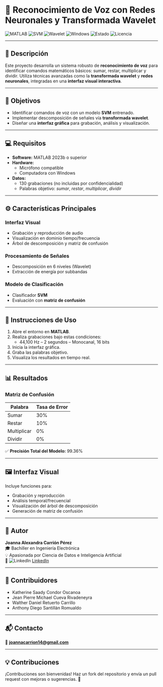 # 🧠 Reconocimiento de Voz con Redes Neuronales y Transformada Wavelet

![MATLAB](https://img.shields.io/badge/MATLAB-2023b+-orange?style=flat&logo=mathworks)
![SVM](https://img.shields.io/badge/Modelo-SVM-blue?style=flat)
![Wavelet](https://img.shields.io/badge/Transformada-Wavelet-green?style=flat)
![Windows](https://img.shields.io/badge/Sistema-Windows-lightgrey?style=flat&logo=windows)
![Estado](https://img.shields.io/badge/Precisión-99.36%25-success?style=flat)
![Licencia](https://img.shields.io/badge/Licencia-Personal-red)

---

## 📌 Descripción

Este proyecto desarrolla un sistema robusto de **reconocimiento de voz** para identificar comandos matemáticos básicos: sumar, restar, multiplicar y dividir. Utiliza técnicas avanzadas como la **transformada wavelet** y **redes neuronales**, integradas en una **interfaz visual interactiva**.

---

## 🎯 Objetivos

- Identificar comandos de voz con un modelo **SVM** entrenado.
- Implementar descomposición de señales vía **transformada wavelet**.
- Diseñar una **interfaz gráfica** para grabación, análisis y visualización.

---

## 💻 Requisitos

- **Software:** MATLAB 2023b o superior  
- **Hardware:**  
  - Micrófono compatible  
  - Computadora con Windows  
- **Datos:**  
  - 130 grabaciones (no incluidas por confidencialidad)  
  - Palabras objetivo: _sumar_, _restar_, _multiplicar_, _dividir_

---

## ⚙️ Características Principales

### Interfaz Visual
- Grabación y reproducción de audio  
- Visualización en dominio tiempo/frecuencia  
- Árbol de descomposición y matriz de confusión

### Procesamiento de Señales
- Descomposición en 6 niveles (Wavelet)  
- Extracción de energía por subbandas

### Modelo de Clasificación
- Clasificador **SVM**  
- Evaluación con **matriz de confusión**

---

## 🚀 Instrucciones de Uso

1. Abre el entorno en **MATLAB**.
2. Realiza grabaciones bajo estas condiciones:
   - 44,100 Hz – 2 segundos – Monocanal, 16 bits
3. Inicia la interfaz gráfica.
4. Graba las palabras objetivo.
5. Visualiza los resultados en tiempo real.

---

## 📊 Resultados

### Matriz de Confusión
| Palabra       | Tasa de Error |
|---------------|---------------|
| Sumar         | 30%           |
| Restar        | 10%           |
| Multiplicar   | 0%            |
| Dividir       | 0%            |

✅ **Precisión Total del Modelo:** 99.36%

---

## 🖼️ Interfaz Visual

Incluye funciones para:
- Grabación y reproducción
- Análisis temporal/frecuencial
- Visualización del árbol de descomposición
- Generación de matriz de confusión

---

## 👤 Autor

**Joanna Alexandra Carrión Pérez**  
🎓 Bachiller en Ingeniería Electrónica  
💡 Apasionada por Ciencia de Datos e Inteligencia Artificial  
🔗 ![LinkedIn](https://img.shields.io/badge/LinkedIn-Joanna%20Carrión%20Pérez-blue?style=flat&logo=linkedin) [LinkedIn](https://www.linkedin.com/in/joanna-carrion-perez/)

---

## 🤝 Contribuidores

- Katherine Saady Condor Oscanoa  
- Jean Pierre Michael Cueva Rivadeneyra  
- Walther Daniel Retuerto Carrillo  
- Anthony Diego Santillán Romualdo

---

## 📬 Contacto

📧 **joannacarrion14@gmail.com**

---

## 💡 Contribuciones

¡Contribuciones son bienvenidas! Haz un fork del repositorio y envía un pull request con mejoras o sugerencias. 🚀 
